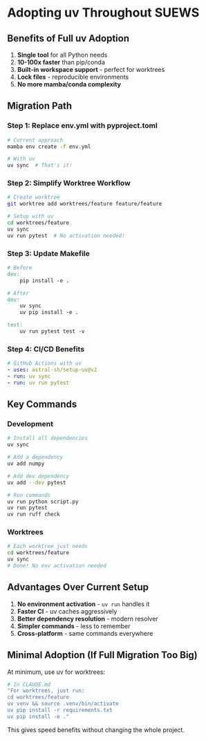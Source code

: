 # Adopting uv Throughout SUEWS

## Benefits of Full uv Adoption

1. **Single tool** for all Python needs
2. **10-100x faster** than pip/conda
3. **Built-in workspace support** - perfect for worktrees
4. **Lock files** - reproducible environments
5. **No more mamba/conda complexity**

## Migration Path

### Step 1: Replace env.yml with pyproject.toml

```bash
# Current approach
mamba env create -f env.yml

# With uv
uv sync  # That's it!
```

### Step 2: Simplify Worktree Workflow

```bash
# Create worktree
git worktree add worktrees/feature feature/feature

# Setup with uv
cd worktrees/feature
uv sync
uv run pytest  # No activation needed!
```

### Step 3: Update Makefile

```makefile
# Before
dev:
	pip install -e .

# After
dev:
	uv sync
	uv pip install -e .

test:
	uv run pytest test -v
```

### Step 4: CI/CD Benefits

```yaml
# GitHub Actions with uv
- uses: astral-sh/setup-uv@v2
- run: uv sync
- run: uv run pytest
```

## Key Commands

### Development
```bash
# Install all dependencies
uv sync

# Add a dependency
uv add numpy

# Add dev dependency
uv add --dev pytest

# Run commands
uv run python script.py
uv run pytest
uv run ruff check
```

### Worktrees
```bash
# Each worktree just needs
cd worktrees/feature
uv sync
# Done! No env activation needed
```

## Advantages Over Current Setup

1. **No environment activation** - `uv run` handles it
2. **Faster CI** - uv caches aggressively
3. **Better dependency resolution** - modern resolver
4. **Simpler commands** - less to remember
5. **Cross-platform** - same commands everywhere

## Minimal Adoption (If Full Migration Too Big)

At minimum, use uv for worktrees:

```bash
# In CLAUDE.md
"For worktrees, just run:
cd worktrees/feature
uv venv && source .venv/bin/activate
uv pip install -r requirements.txt
uv pip install -e ."
```

This gives speed benefits without changing the whole project.